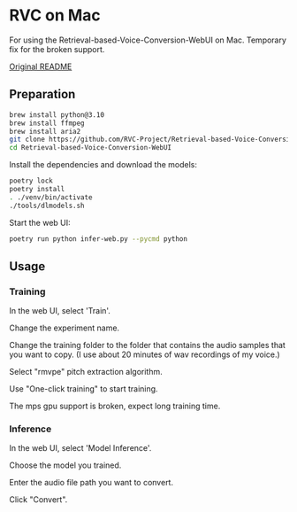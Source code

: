 # RVC on Mac

For using the Retrieval-based-Voice-Conversion-WebUI on Mac. Temporary fix for the broken support.

[Original README](./README_original.md)

## Preparation

```bash
brew install python@3.10
brew install ffmpeg
brew install aria2
git clone https://github.com/RVC-Project/Retrieval-based-Voice-Conversion-WebUI.git
cd Retrieval-based-Voice-Conversion-WebUI
```

Install the dependencies and download the models:

```bash
poetry lock
poetry install
. ./venv/bin/activate
./tools/dlmodels.sh
```

Start the web UI:

```bash
poetry run python infer-web.py --pycmd python
```

## Usage

### Training

In the web UI, select 'Train'.  

Change the experiment name.  

Change the training folder to the folder that contains the audio samples that you want to copy. (I use about 20 minutes of wav recordings of my voice.)  

Select "rmvpe" pitch extraction algorithm.  

Use "One-click training" to start training.

The mps gpu support is broken, expect long training time.

### Inference

In the web UI, select 'Model Inference'.

Choose the model you trained.

Enter the audio file path you want to convert.

Click "Convert".

